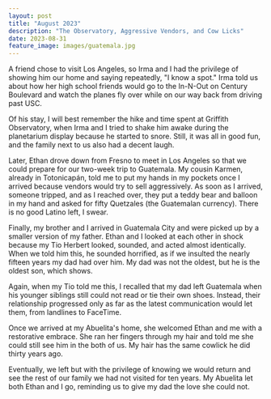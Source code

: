 ```yaml
---
layout: post
title: "August 2023"
description: "The Observatory, Aggressive Vendors, and Cow Licks"
date: 2023-08-31
feature_image: images/guatemala.jpg
---
```


A friend chose to visit Los Angeles, so Irma and I had the privilege of showing him our home and saying repeatedly, "I know a spot." Irma told us about how her high school friends would go to the In-N-Out on Century Boulevard and watch the planes fly over while on our way back from driving past USC. 

<!--more-->

Of his stay, I will best remember the hike and time spent at Griffith Observatory, when Irma and I tried to shake him awake during the planetarium display because he started to snore. Still, it was all in good fun, and the family next to us also had a decent laugh. 

Later, Ethan drove down from Fresno to meet in Los Angeles so that we could prepare for our two-week trip to Guatemala. My cousin Karmen, already in Totonicapán, told me to put my hands in my pockets once I arrived because vendors would try to sell aggressively. As soon as I arrived, someone tripped, and as I reached over, they put a teddy bear and balloon in my hand and asked for fifty Quetzales (the Guatemalan currency). There is no good Latino left, I swear. 

Finally, my brother and I arrived in Guatemala City and were picked up by a smaller version of my father. Ethan and I looked at each other in shock because my Tio Herbert looked, sounded, and acted almost identically. When we told him this, he sounded horrified, as if we insulted the nearly fifteen years my dad had over him. My dad was not the oldest, but he is the oldest son, which shows. 

Again, when my Tio told me this, I recalled that my dad left Guatemala when his younger siblings still could not read or tie their own shoes. Instead, their relationship progressed only as far as the latest communication would let them, from landlines to FaceTime.

Once we arrived at my Abuelita's home, she welcomed Ethan and me with a restorative embrace. She ran her fingers through my hair and told me she could still see him in the both of us. My hair has the same cowlick he did thirty years ago.

Eventually, we left but with the privilege of knowing we would return and see the rest of our family we had not visited for ten years. My Abuelita let both Ethan and I go, reminding us to give my dad the love she could not. 
